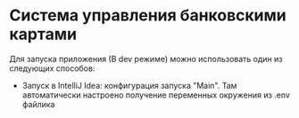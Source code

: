# Система управления банковскими картами

Для запуска приложения (В dev режиме) можно использовать один из следующих способов:

- Запуск в IntelliJ Idea: конфигурация запуска "Main". Там автоматически настроено получение переменных окружения из .env файлика
